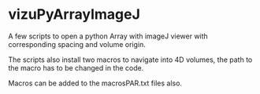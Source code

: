 # vizuPyArrayImageJ
A few scripts to open a python Array with imageJ viewer with corresponding spacing and volume origin. 

The scripts also install two macros to navigate into 4D volumes, the path to the macro has to be changed in the code. 

Macros can be added to the macrosPAR.txt files also. 
